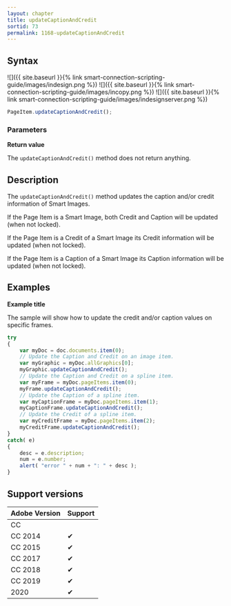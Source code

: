 ```yaml
---
layout: chapter
title: updateCaptionAndCredit
sortid: 73
permalink: 1168-updateCaptionAndCredit
---
```

## Syntax

![]({{ site.baseurl }}{% link smart-connection-scripting-guide/images/indesign.png %}) ![]({{ site.baseurl }}{% link smart-connection-scripting-guide/images/incopy.png %}) ![]({{ site.baseurl }}{% link smart-connection-scripting-guide/images/indesignserver.png %})
```javascript
PageItem.updateCaptionAndCredit();
```

### Parameters

**Return value**

The `updateCaptionAndCredit()` method does not return anything.

## Description

The `updateCaptionAndCredit()` method updates the caption and/or credit information of Smart Images.

If the Page Item is a Smart Image, both Credit and Caption will be updated (when not locked).

If the Page Item is a Credit of a Smart Image its Credit information will be updated (when not locked).

If the Page Item is a Caption of a Smart Image its Caption information will be updated (when not locked).

## Examples

**Example title**

The sample will show how to update the credit and/or caption values on specific frames.

```javascript
try
{
    var myDoc = doc.documents.item(0);
    // Update the Caption and Credit on an image item.
    var myGraphic = myDoc.allGraphics[0];
    myGraphic.updateCaptionAndCredit();
    // Update the Caption and Credit on a spline item.
    var myFrame = myDoc.pageItems.item(0);
    myFrame.updateCaptionAndCredit();
    // Update the Caption of a spline item.
    var myCaptionFrame = myDoc.pageItems.item(1);
    myCaptionFrame.updateCaptionAndCredit();
    // Update the Credit of a spline item.
    var myCreditFrame = myDoc.pageItems.item(2);
    myCreditFrame.updateCaptionAndCredit();
}
catch( e)
{
    desc = e.description;
    num = e.number;
    alert( "error " + num + ": " + desc );
}
```

## Support versions

| Adobe Version | Support |
|---------------|---------|
| CC            |         |
| CC 2014       | ✔       |
| CC 2015       | ✔       |
| CC 2017       | ✔       |
| CC 2018       | ✔       |
| CC 2019       | ✔       |
| 2020          | ✔       |